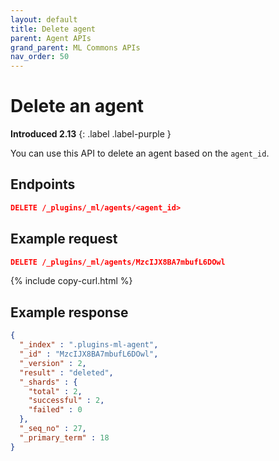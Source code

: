 ```yaml
---
layout: default
title: Delete agent
parent: Agent APIs
grand_parent: ML Commons APIs
nav_order: 50
---
```


# Delete an agent
**Introduced 2.13**
{: .label .label-purple }

You can use this API to delete an agent based on the `agent_id`.

## Endpoints

```json
DELETE /_plugins/_ml/agents/<agent_id>
```

## Example request

```json
DELETE /_plugins/_ml/agents/MzcIJX8BA7mbufL6DOwl
```
{% include copy-curl.html %}

## Example response

```json
{
  "_index" : ".plugins-ml-agent",
  "_id" : "MzcIJX8BA7mbufL6DOwl",
  "_version" : 2,
  "result" : "deleted",
  "_shards" : {
    "total" : 2,
    "successful" : 2,
    "failed" : 0
  },
  "_seq_no" : 27,
  "_primary_term" : 18
}
```